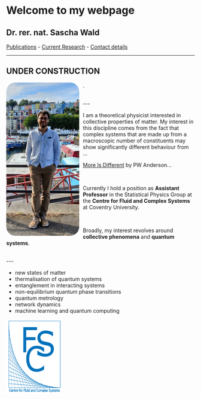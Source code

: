 # Welcome to my webpage

## Dr. rer. nat. Sascha Wald



[Publications](https://saschawald.github.io/publications.html) - 
[Current Research](https://saschawald.github.io/research.html) - 
[Contact details](https://saschawald.github.io/contact.html) 

---
**UNDER CONSTRUCTION**
---

<div>
<div  style="float: left">
<img src="image11.png"
     alt="Sascha"
     style="float: left; margin-right: 10px;" 
     width="195"
     height="410" /> 
</div>
</div>

.
&nbsp;
&nbsp;
&nbsp;

 <br />
---
 <br />
      
I am a theoretical physicist interested in collective properties of matter. My interest in this
discipline comes from the fact that complex systems that are made up from a macroscopic number 
of constituents may show significantly different behaviour from ...

[More Is Different](https://www.science.org/doi/10.1126/science.177.4047.393) by PW Anderson...

&nbsp;
&nbsp;
&nbsp;
                                           
Currently I hold a position as **Assistant Professor** in the Statistical Physics Group
at the **Centre for Fluid and Complex Systems** at Coventry University.

&nbsp;
&nbsp;
&nbsp;

Broadly, my interest revolves around **collective phenomena** and **quantum systems**.


 <br />
---





- new states of matter
- thermalisation of quantum systems
- entanglement in interacting systems
- non-equilibrium quantum phase transitions
- quantum metrology
- network dynamics
- machine learning and quantum computing



<img src="FCS1.png"
     alt="FCS"
     style="float: left; margin-right: 10px;" 
     width="150"
     height="200" />


